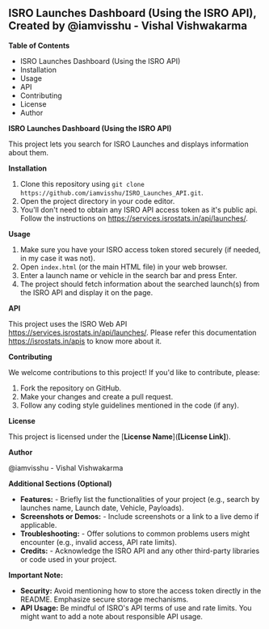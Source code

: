 ## ISRO Launches Dashboard  (Using the ISRO API), Created by @iamvisshu - Vishal Vishwakarma

**Table of Contents**

* ISRO Launches Dashboard (Using the ISRO API)
* Installation
* Usage
* API
* Contributing
* License
* Author

**ISRO Launches Dashboard (Using the ISRO API)**

This project lets you search for ISRO Launches and displays information about them.

**Installation**

1. Clone this repository using `git clone https://github.com/iamvisshu/ISRO_Launches_API.git`.
2. Open the project directory in your code editor.
3. You'll don't need to obtain any ISRO API access token as it's public api. Follow the instructions on https://services.isrostats.in/api/launches/.

**Usage**

1. Make sure you have your ISRO access token stored securely (if needed, in my case it was not).
2. Open `index.html` (or the main HTML file) in your web browser.
3. Enter a launch name or vehicle in the search bar and press Enter.
4. The project should fetch information about the searched launch(s) from the ISRO API and display it on the page.

**API**

This project uses the ISRO Web API https://services.isrostats.in/api/launches/.
Please refer this documentation https://isrostats.in/apis to know more about it.

**Contributing**

We welcome contributions to this project! If you'd like to contribute, please:

1. Fork the repository on GitHub.
2. Make your changes and create a pull request.
3. Follow any coding style guidelines mentioned in the code (if any).

**License**

This project is licensed under the [**License Name**](**[License Link]**).

**Author**

@iamvisshu - Vishal Vishwakarma

**Additional Sections (Optional)**

* **Features:**  - Briefly list the functionalities of your project (e.g., search by launches name, Launch date, Vehicle, Payloads).
* **Screenshots or Demos:**  - Include screenshots or a link to a live demo if applicable. 
* **Troubleshooting:**  - Offer solutions to common problems users might encounter (e.g., invalid access, API rate limits).
* **Credits:**  - Acknowledge the ISRO API and any other third-party libraries or code used in your project.

**Important Note:**

* **Security:**  Avoid mentioning how to store the access token directly in the README. Emphasize secure storage mechanisms.
* **API Usage:**  Be mindful of ISRO's API terms of use and rate limits. You might want to add a note about responsible API usage.
